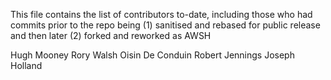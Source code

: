 This file contains the list of contributors to-date, including those who had commits prior to the repo being
(1) sanitised and rebased for public release and then later
(2) forked and reworked as AWSH

Hugh Mooney
Rory Walsh
Oisin De Conduin
Robert Jennings
Joseph Holland